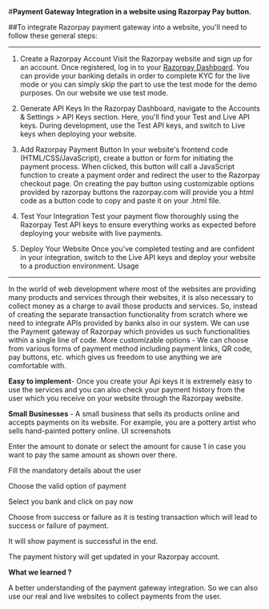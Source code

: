 #**Payment Gateway Integration in a website using Razorpay Pay button.**


##To integrate Razorpay payment gateway into a website, you'll need to follow these general steps:

--------------------------------------------------------------------------------------------------------------------
1. Create a Razorpay Account
Visit the Razorpay website and sign up for an account. Once registered, log in to your [Razorpay Dashboard](https://razorpay.com/). You can provide your banking details in order to complete KYC for the live mode or you can simply skip the part to use the test mode for the demo purposes. On our website we use test mode.
2. Generate API Keys
In the Razorpay Dashboard, navigate to the Accounts & Settings > API Keys section. Here, you'll find your Test and Live API keys. During development, use the Test API keys, and switch to Live keys when deploying your website.



3. Add Razorpay Payment Button
In your website's frontend code (HTML/CSS/JavaScript), create a button or form for initiating the payment process. When clicked, this button will call a JavaScript function to create a payment order and redirect the user to the Razorpay checkout page. On creating the pay button using customizable options provided by razorpay buttons the razorpay.com will provide you a html code as a button code to copy and paste it on your .html file.

4. Test Your Integration
Test your payment flow thoroughly using the Razorpay Test API keys to ensure everything works as expected before deploying your website with live payments.


5. Deploy Your Website
Once you've completed testing and are confident in your integration, switch to the Live API keys and deploy your website to a production environment.
Usage
--------------------------------------------------------------------------------------------------------------------------------
In the world of web development where most of the websites are providing many products and services through their websites, it is also necessary to collect money as a charge to avail those products and services. So, instead of creating the separate transaction functionality from scratch where we need to integrate APIs provided by banks also in our system. We can use the Payment gateway of Razorpay which provides us such functionalities within a single line of code. 
More customizable options - We can choose from various forms of payment method including payment links, QR code, pay buttons, etc. which gives us freedom to use anything we are comfortable with.


**Easy to implement**- Once you create your Api keys it is extremely easy to use the services and you can also check your payment history from the user which you receive on your website through the Razorpay website.



**Small Businesses** - A small business that sells its products online and accepts payments on its website. For example, you are a pottery artist who sells hand-painted pottery online.
UI screenshots

Enter the amount to donate or select the amount for cause 1 in case you want to pay the same amount as shown over there.

Fill the mandatory details about the user 

Choose the valid option of payment 



Select you bank and click on pay now

Choose from success or failure as it is testing transaction which will lead to success or failure of payment.




It will show payment is successful in the end.

The payment history will get updated in your Razorpay account.


**What we learned ?**

A better understanding of the payment gateway integration. So we can also use our real and live websites to collect payments from the user.










